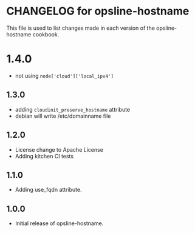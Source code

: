 # CHANGELOG for opsline-hostname

This file is used to list changes made in each version of the opsline-hostname cookbook.

# 1.4.0
* not using `node['cloud']['local_ipv4']`

## 1.3.0
* adding `cloudinit_preserve_hostname` attribute
* debian will write /etc/domainname file

## 1.2.0
* License change to Apache License
* Adding kitchen CI tests

## 1.1.0
* Adding use_fqdn attribute.

## 1.0.0
* Initial release of opsline-hostname.
